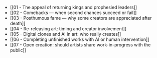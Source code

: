 - [[01 - The appeal of returning kings and prophesied leaders]]
- [[02 - Comebacks — when second chances succeed or fail]]
- [[03 - Posthumous fame — why some creators are appreciated after death]]
- [[04 - Re-releasing art: timing and creator involvement]]
- [[05 - Digital clones and AI in art: who really creates]]
- [[06 - Completing unfinished works with AI or human intervention]]
- [[07 - Open creation: should artists share work-in-progress with the public]]
